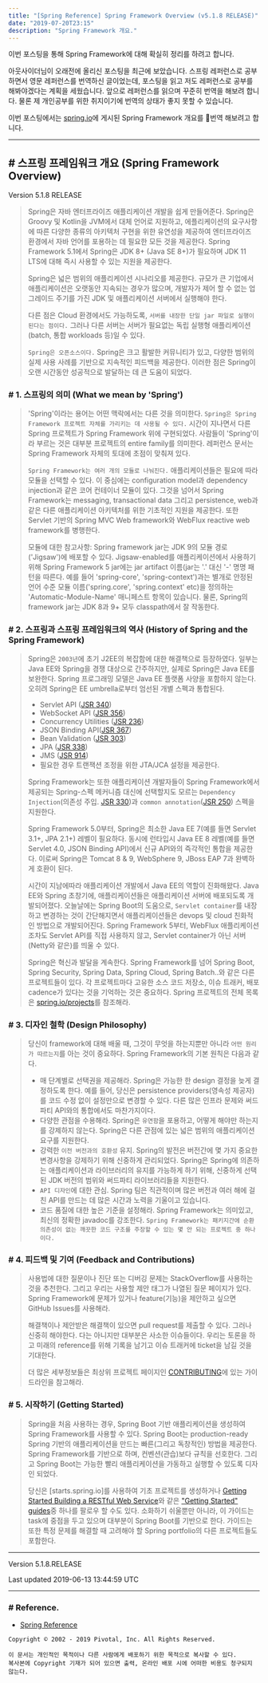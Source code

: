 ```yaml
---
title: "[Spring Reference] Spring Framework Overview (v5.1.8 RELEASE)"
date: "2019-07-20T23:15"
description: "Spring Framework 개요."
---
```


이번 포스팅을 통해 Spring Framework에 대해 확실히 정리를 하려고 합니다. 

아웃사이더님이 오래전에 올리신 포스팅을 최근에 보았습니다. 스프링 레퍼런스로 공부하면서 영문 레퍼런스를 번역하신 글이었는데, 포스팅을 읽고 저도 레퍼런스로 공부를 해봐야겠다는 계획을 세웠습니다. 앞으로 레퍼런스를 읽으며 꾸준히 번역을 해보려 합니다. 물론 제 개인공부를 위한 취지이기에 번역의 상태가 좋지 못할 수 있습니다.

이번 포스팅에서는 [spring.io](https://docs.spring.io/spring/docs/current/spring-framework-reference/overview.html#overview)에 게시된 Spring Framework 개요를 👣번역 해보려고 합니다.

---

## \# 스프링 프레임워크 개요 (Spring Framework Overview)
Version 5.1.8 RELEASE

> Spring은 자바 엔터프라이즈 애플리케이션 개발을 쉽게 만들어준다. Spring은 Groovy 및 Kotlin을 JVM에서 대체 언어로 지원하고, 에플리케이션의 요구사항에 따른 다양한 종류의 아키텍처 구현을 위한 유연성을 제공하여 엔터프라이즈 환경에서 자바 언어를 포용하는 데 필요한 모든 것을 제공한다. Spring Framework 5.1에서 Spring은 JDK 8+ (Java SE 8+)가 필요하며 JDK 11 LTS에 대해 즉시 사용할 수 있는 지원을 제공한다.
>
> Spring은 넓은 범위의 애플리케이션 시나리오를 제공한다. 규모가 큰 기업에서 애플리케이션은 오랫동안 지속되는 경우가 많으며, 개발자가 제어 할 수 없는 업그레이드 주기를 가진 JDK 및 애플리케이션 서버에서 실행해야 한다.
>
> 다른 점은 Cloud 환경에서도 가능하도록, `서버를 내장한 단일 jar 파일로 실행이 된다는 점이다.` 그러나 다른 서버는 서버가 필요없는 독립 실행형 애플리케이션(batch, 통합 workloads 등)일 수 있다.
>
> `Spring은 오픈소스이다.` Spring은 크고 활발한 커뮤니티가 있고, 다양한 범위의 실제 사용 사례를 기반으로 지속적인 피드백을 제공한다. 이러한 점은 Spring이 오랜 시간동안 성공적으로 발달하는 데 큰 도움이 되었다.


### \# 1. 스프링의 의미 (What we mean by 'Spring')
> 'Spring'이라는 용어는 어떤 맥락에서는 다른 것을 의미한다. `Spring은 Spring Framework 프로젝트 자체를 가리키는 데 사용될 수 있다.` 시간이 지나면서 다른 Spring 프로젝트가 Spring Framework 위에 구현되었다. 사람들이 'Spring'이라 부르는 것은 대부분 프로젝트의 entire family를 의미한다. 레퍼런스 문서는 Spring Framework 자체의 토대에 초점이 맞춰져 있다.
>
> `Spring Framework는 여러 개의 모듈로 나눠진다.` 애플리케이션들은 필요에 따라 모듈을 선택할 수 있다. 이 중심에는 configuration model과 dependency injection과 같은 코어 컨테이너 모듈이 있다. 그것을 넘어서 Spring Framework는 messaging, transactional data 그리고 persistence, web과 같은 다른 애플리케이션 아키텍처를 위한 기초적인 지원을 제공한다. 또한 Servlet 기반의 Spring MVC Web framework와 WebFlux reactive web framework를 병행한다.
>
> 모듈에 대한 참고사항: Spring framework jar는 JDK 9의 모듈 경로('Jigsaw')에 배포할 수 있다. Jigsaw-enabled를 애플리케이션에서 사용하기 위해 Spring Framework 5 jar에는 jar artifact 이름(jar는 '.' 대신 '-' 명명 패턴을 따른다. 예를 들어 'spring-core', 'spring-context')과는 별개로 안정된 언어 수준 모듈 이름('spring.core', 'spring.context' etc)을 정의하는 'Automatic-Module-Name' 매니페스트 항목이 있습니다. 물론, Spring의 framework jar는 JDK 8과 9+ 모두 classpath에서 잘 작동한다.

### \# 2. 스프링과 스프링 프레임워크의 역사 (History of Spring and the Spring Framework)
> Spring은 `2003년`에 초기 J2EE의 복잡함에 대한 해결책으로 등장하였다. 일부는 Java EE와 Spring을 경쟁 대상으로 간주하지만, 실제로 Spring은 Java EE를 보완한다. Spring 프로그래밍 모델은 Java EE 플랫폼 사양을 포함하지 않는다. 오히려 Spring은 EE umbrella로부터 엄선된 개별 스펙과 통합된다.
> 
>- Servlet API ([JSR 340](https://jcp.org/en/jsr/detail?id=340))
>- WebSocket API ([JSR 356](https://www.jcp.org/en/jsr/detail?id=356))
>- Concurrency Utilities ([JSR 236](https://www.jcp.org/en/jsr/detail?id=236))
>- JSON Binding API([JSR 367](https://jcp.org/en/jsr/detail?id=367))
>- Bean Validation ([JSR 303](https://jcp.org/en/jsr/detail?id=303))
>- JPA ([JSR 338](https://jcp.org/en/jsr/detail?id=338))
>- JMS ([JSR 914](https://jcp.org/en/jsr/detail?id=914))
>- 필요한 경우 트랜잭션 조정을 위한 JTA/JCA 설정을 제공한다.
>
> Spring Framework는 또한 애플리케이션 개발자들이 Spring Framework에서 제공되는 Spring-스펙 메커니즘 대신에 선택할지도 모르는 `Dependency Injection`(의존성 주입. [JSR 330](https://www.jcp.org/en/jsr/detail?id=330))과 `common annotation`([JSR 250](https://jcp.org/en/jsr/detail?id=250)) 스펙을 지원한다.
>
> Spring Framework 5.0부터, Spring은 최소한 Java EE 7(예를 들면 Servlet 3.1+, JPA 2.1+) 레벨이 필요하다. 동시에 런타입시 Java EE 8 레벨(예를 들면 Servlet 4.0, JSON Binding API)에서 신규 API와의 즉각적인 통합을 제공한다. 이로써 Spring은 Tomcat 8 & 9, WebSphere 9, JBoss EAP 7과 완벽하게 호환이 된다. 
>
> 시간이 지남에따라 애플리케이션 개발에서 Java EE의 역할이 진화해왔다. Java EE와 Spring 초창기에, 애플리케이션들은 애플리케이션 서버에 배포되도록 개발되어졌다. 오늘날에는 Spring Boot의 도움으로, `Servlet container`를 내장하고 변경하는 것이 간단해지면서 애플리케이션들은 devops 및 cloud 친화적인 방법으로 개발되어진다. Spring Framework 5부터, WebFlux 애플리케이션 조차도 Servlet API를 직접 사용하지 않고, Servlet container가 아닌 서버(Netty와 같은)를 띄울 수 있다.
>
> Spring은 혁신과 발달을 계속한다. Spring Framework를 넘어 Spring Boot, Spring Security, Spring Data, Spring Cloud, Spring Batch..와 같은 다른 프로젝트들이 있다. 각 프로젝트마다 고유한 소스 코드 저장소, 이슈 트래커, 배포 cadence가 있다는 것을 기억하는 것은 중요하다. Spring 프로젝트의 전체 목록은 [spring.io/projects](https://spring.io/projects)를 참조해라.

### \# 3. 디자인 철학 (Design Philosophy)
> 당신이 framework에 대해 배울 때, 그것이 무엇을 하는지뿐만 아니라 `어떤 원리가 따르는지`를 아는 것이 중요하다. Spring Framework의 기본 원칙은 다음과 같다.
>
>- 매 단계별로 선택권을 제공해라. Spring은 가능한 한 design 결정을 늦게 결정하도록 한다. 예를 들어, 당신은 persistence providers(영속성 제공자)를 코드 수정 없이 설정만으로 변경할 수 있다. 다른 많은 인프라 문제와 써드 파티 API와의 통합에서도 마찬가지이다.
>- 다양한 관점을 수용해라. Spring은 `유연함`을 포용하고, 어떻게 해야만 하는지를 강제하지 않는다. Spring은 다른 관점에 있는 넓은 범위의 애플리케이션 요구를 지원한다.
>- 강력한 `이전 버전과의 호환성` 유지. Spring의 발전은 버전간에 몇 가지 중요한 변경사항을 강제하기 위해 신중하게 관리되었다. Spring은 Spring에 의존하는 애플리케이션과 라이브러리의 유지를 가능하게 하기 위해, 신중하게 선택된 JDK 버전의 범위와 써드파티 라이브러리들을 지원한다. 
>- `API 디자인`에 대한 관심. Spring 팀은 직관적이며 많은 버전과 여러 해에 걸친 API를 만드는 데 많은 시간과 노력을 기울이고 있습니다.
>- 코드 품질에 대한 높은 기준을 설정해라. Spring Framework는 의미있고, 최신의 정확한 javadoc를 강조한다. `Spring Framework는 패키지간에 순환 의존성이 없는 깨끗한 코드 구조를 주장할 수 있는 몇 안 되는 프로젝트 중 하나이다.`

### \# 4. 피드백 및 기여 (Feedback and Contributions)
> 사용법에 대한 질문이나 진단 또는 디버깅 문제는 StackOverflow를 사용하는 것을 추천한다. 그리고 우리는 사용할 제안 태그가 나열된 질문 페이지가 있다. Spring Framework에 문제가 있거나 feature(기능)을 제안하고 싶으면 GitHub Issues를 사용해라.
>
> 해결책이나 제안받은 해결책이 있으면 pull request를 제출할 수 있다. 그러나 신중히 해야한다. 다는 아니지만 대부분은 사소한 이슈들이다. 우리는 토론을 하고 미래의 reference를 위해 기록을 남기고 이슈 트래커에 ticket을 남길 것을 기대한다.
>
> 더 많은 세부정보들은 최상위 프로젝트 페이지인 [CONTRIBUTING](https://github.com/spring-projects/spring-framework/blob/master/CONTRIBUTING.md)에 있는 가이드라인을 참고해라. 


### \# 5. 시작하기 (Getting Started)

> Spring을 처음 사용하는 경우, Spring Boot 기반  애플리케이션을 생성하여 Spring Framework를 사용할 수 있다. Spring Boot는 production-ready Spring 기반의 애플리케이션을 만드는 빠른(그리고 독창적인) 방법을 제공한다. Spring Framework를 기반으로 하며, 컨벤션(관습)보다 규칙을 선호한다. 그리고 Spring Boot는 가능한 빨리 애플리케이션을 가동하고 실행할 수 있도록 디자인 되었다.
>
> 당신은 [starts.spring.io]를 사용하여 기초 프로젝트를 생성하거나 [Getting Started Building a RESTful Web Service](https://spring.io/guides/gs/rest-service/)와 같은 ["Getting Started" guides](https://spring.io/guides)중 하나를 팔로우 할 수도 있다. 소화하기 쉬울뿐만 아니라, 이 가이드는 task에 중점을 두고 있으며 대부분이 Spring Boot를 기반으로 한다. 가이드는 또한 특정 문제를 해결할 때 고려해야 할 Spring portfolio의 다른 프로젝트들도 포함한다.

---

Version 5.1.8.RELEASE

Last updated 2019-06-13 13:44:59 UTC

---

### \# Reference.

- [Spring Reference](https://docs.spring.io/spring/docs/current/spring-framework-reference/overview.html#overview)

```
Copyright © 2002 - 2019 Pivotal, Inc. All Rights Reserved.

이 문서는 개인적인 목적이나 다른 사람에게 배포하기 위한 목적으로 복사할 수 있다. 
복사본에 Copyright 기재가 되어 있으면 출력, 온라인 배포 시에 어떠한 비용도 청구되지 않는다. 
```